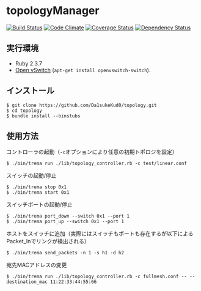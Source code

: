 topologyManager
========
[![Build Status](http://img.shields.io/travis/Da1sukeKud0/topology/develop.svg?style=flat)][travis]
[![Code Climate](http://img.shields.io/codeclimate/github/Da1sukeKud0/topology.svg?style=flat)][codeclimate]
[![Coverage Status](http://img.shields.io/codeclimate/coverage/github/Da1sukeKud0/topology.svg?style=flat)][codeclimate]
[![Dependency Status](http://img.shields.io/gemnasium/Da1sukeKud0/topology.svg?style=flat)][gemnasium]

[travis]: https://travis-ci.org/Da1sukeKud0/topology
[codeclimate]: https://codeclimate.com/github/Da1sukeKud0/topology
[gemnasium]: https://gemnasium.com/trema/topology


実行環境
-------------
* Ruby 2.3.7
* [Open vSwitch][openvswitch] (`apt-get install openvswitch-switch`).

[rvm]: https://rvm.io/
[openvswitch]: https://openvswitch.org/


インストール
-------
```
$ git clone https://github.com/Da1sukeKud0/topology.git
$ cd topology
$ bundle install --binstubs
```


使用方法
----

コントローラの起動（`-c`オプションにより任意の初期トポロジを設定）
```
$ ./bin/trema run ./lib/topology_controller.rb -c test/linear.conf
```

スイッチの起動/停止
```
$ ./bin/trema stop 0x1
$ ./bin/trema start 0x1
```

スイッチポートの起動/停止
```
$ ./bin/trema port_down --switch 0x1 --port 1
$ ./bin/trema port_up --switch 0x1 --port 1
```

ホストをスイッチに追加（実際にはスイッチもポートも存在するが以下によるPacket_Inでリンクが検出される）
```
$ ./bin/trema send_packets -n 1 -s h1 -d h2
```

宛先MACアドレスの変更
```
$ ./bin/trema run ./lib/topology_controller.rb -c fullmesh.conf -- --destination_mac 11:22:33:44:55:66
```

